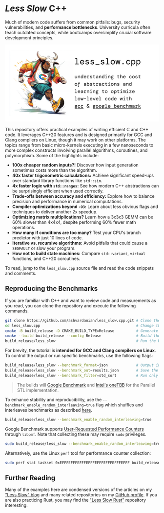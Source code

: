 # _Less Slow_ C++

Much of modern code suffers from common pitfalls: bugs, security vulnerabilities, and __performance bottlenecks__.
University curricula often teach outdated concepts, while bootcamps oversimplify crucial software development principles.

![Less Slow C++](https://github.com/ashvardanian/ashvardanian/blob/master/repositories/less_slow.cpp.jpg?raw=true)

This repository offers practical examples of writing efficient C and C++ code.
It leverages C++20 features and is designed primarily for GCC and Clang compilers on Linux, though it may work on other platforms.
The topics range from basic micro-kernels executing in a few nanoseconds to more complex constructs involving parallel algorithms, coroutines, and polymorphism.
Some of the highlights include:

- __100x cheaper random inputs?!__ Discover how input generation sometimes costs more than the algorithm.
- __40x faster trigonometric calculations:__ Achieve significant speed-ups over standard library functions like `std::sin`.
- __4x faster logic with `std::ranges`:__ See how modern C++ abstractions can be surprisingly efficient when used correctly.
- __Trade-offs between accuracy and efficiency:__ Explore how to balance precision and performance in numerical computations.
- __Compiler optimizations beyond `-O3`:__ Learn about less obvious flags and techniques to deliver another 2x speedup.
- __Optimizing matrix multiplications?__ Learn how a 3x3x3 GEMM can be 60% slower than 4x4x4, despite performing 60% fewer math operations.
- __How many if conditions are too many?__ Test your CPU's branch predictor with just 10 lines of code.
- __Iterative vs. recursive algorithms:__ Avoid pitfalls that could cause a `SEGFAULT` or slow your program.
- __How not to build state machines:__ Compare `std::variant`, `virtual` functions, and C++20 coroutines.

To read, jump to the `less_slow.cpp` source file and read the code snippets and comments.

## Reproducing the Benchmarks

If you are familiar with C++ and want to review code and measurements as you read, you can clone the repository and execute the following commands.

```sh
git clone https://github.com/ashvardanian/less_slow.cpp.git # Clone the repository
cd less_slow.cpp                                            # Change the directory
cmake -B build_release -D CMAKE_BUILD_TYPE=Release          # Generate the build files
cmake --build build_release --config Release                # Build the project
build_release/less_slow                                     # Run the benchmarks
```

For brevity, the tutorial is __intended for GCC and Clang compilers on Linux__.
To control the output or run specific benchmarks, use the following flags:

```sh
build_release/less_slow --benchmark_format=json             # Output in JSON format
build_release/less_slow --benchmark_out=results.json        # Save the results to a file, instead of `stdout`
build_release/less_slow --benchmark_filter=std_sort         # Run only benchmarks containing `std_sort` in their name
```

> The builds will [Google Benchmark](https://github.com/google/benchmark) and [Intel's oneTBB](https://github.com/uxlfoundation/oneTBB) for the Parallel STL implementation.

To enhance stability and reproducibility, use the `--benchmark_enable_random_interleaving=true` flag which shuffles and interleaves benchmarks as described [here](https://github.com/google/benchmark/blob/main/docs/random_interleaving.md).

```sh
build_release/less_slow --benchmark_enable_random_interleaving=true
```

Google Benchmark supports [User-Requested Performance Counters](https://github.com/google/benchmark/blob/main/docs/perf_counters.md) through `libpmf`.
Note that collecting these may require `sudo` privileges.

```sh
sudo build_release/less_slow --benchmark_enable_random_interleaving=true --benchmark_format=json --benchmark_perf_counters="CYCLES,INSTRUCTIONS"
```

Alternatively, use the Linux `perf` tool for performance counter collection:

```sh
sudo perf stat taskset 0xEFFFEFFFEFFFEFFFEFFFEFFFEFFFEFFF build_release/less_slow --benchmark_enable_random_interleaving=true --benchmark_filter=super_sort
```

## Further Reading

Many of the examples here are condensed versions of the articles on my ["Less Slow" blog](https://ashvardanian.com/tags/less-slow/) and many related repositories on my [GitHub profile](https://github.com/ashvardanian).
If you are also practicing Rust, you may find the ["Less Slow Rust"](https://github.com/ashvardanian/less_slow.rs) repository interesting.
